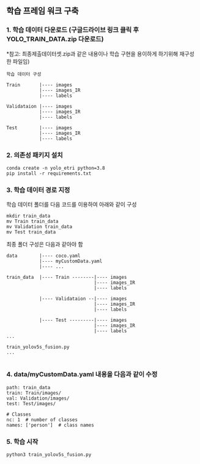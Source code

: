## 학습 프레임 워크 구축 

### 1. 학습 데이터 다운로드 (구글드라이브 링크 클릭 후 YOLO_TRAIN_DATA.zip 다운로드)
*참고: 최종제출데이터셋.zip과 같은 내용이나 학습 구현을 용이하게 하기위해 재구성한 파일임)
```
학습 데이터 구성

Train       |---- images
            |---- images_IR
            |---- labels

Validataion |---- images
            |---- images_IR
            |---- labels

Test        |---- images
            |---- images_IR
            |---- labels
```

### 2. 의존성 패키지 설치
```
conda create -n yolo_etri python=3.8
pip install -r requirements.txt
```

### 3. 학습 데이터 경로 지정

학습 데이터 폴더를 다음 코드를 이용하여 아래와 같이 구성
```
mkdir train_data 
mv Train train_data
mv Validation train_data
mv Test train_data
```

최종 폴더 구성은 다음과 같아야 함
```
data        |---- coco.yaml
            |---- myCustomData.yaml
            |---- ...

train_data  |---- Train --------|---- images
                                |---- images_IR
                                |---- labels

            |---- Validataion --|---- images
                                |---- images_IR
                                |---- labels
            
            |---- Test ---------|---- images
                                |---- images_IR
                                |---- labels
...

train_yolov5s_fusion.py
...


```
### 4. data/myCustomData.yaml 내용을 다음과 같이 수정
```
path: train_data
train: Train/images/
val: Validation/images/
test: Test/images/

# Classes
nc: 1  # number of classes
names: ['person']  # class names
```

### 5. 학습 시작
```
python3 train_yolov5s_fusion.py
```


